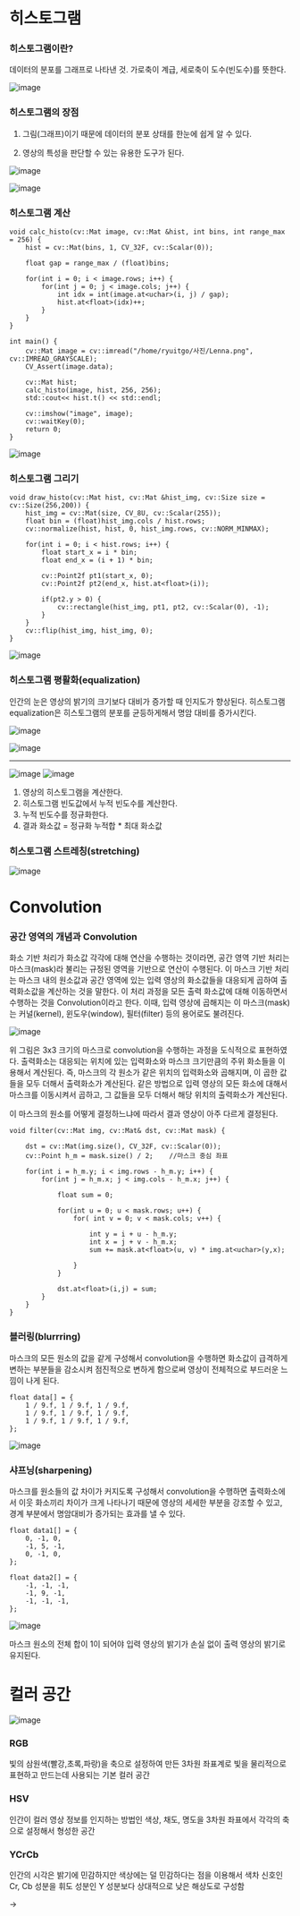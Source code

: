 # 히스토그램 

### 히스토그램이란?

데이터의 분포를 그래프로 나타낸 것. 가로축이 계급, 세로축이 도수(빈도수)를 뜻한다.

![image](https://user-images.githubusercontent.com/23207379/51839842-c0772b00-234d-11e9-95e8-3466a8045072.png)


### 히스토그램의 장점

1. 그림(그래프)이기 때문에 데이터의 분포 상태를 한눈에 쉽게 알 수 있다.

2. 영상의 특성을 판단할 수 있는 유용한 도구가 된다.

![image](https://user-images.githubusercontent.com/23207379/51421877-03682e80-1be9-11e9-9700-8c10e3cba317.png)

![image](https://user-images.githubusercontent.com/23207379/51856980-7190bc00-2374-11e9-9669-e9db58306b4a.png)

### 히스토그램 계산

    void calc_histo(cv::Mat image, cv::Mat &hist, int bins, int range_max = 256) {
        hist = cv::Mat(bins, 1, CV_32F, cv::Scalar(0));

        float gap = range_max / (float)bins;

        for(int i = 0; i < image.rows; i++) {
            for(int j = 0; j < image.cols; j++) {
                int idx = int(image.at<uchar>(i, j) / gap);
                hist.at<float>(idx)++;
            }
        }
    }
    
    int main() {
        cv::Mat image = cv::imread("/home/ryuitgo/사진/Lenna.png", cv::IMREAD_GRAYSCALE);
        CV_Assert(image.data);

        cv::Mat hist;
        calc_histo(image, hist, 256, 256);
        std::cout<< hist.t() << std::endl;

        cv::imshow("image", image);
        cv::waitKey(0);
        return 0;
    }

![image](https://user-images.githubusercontent.com/23207379/51851210-c88f9480-2366-11e9-951c-1ccc24e3f6f6.png)


### 히스토그램 그리기

    void draw_histo(cv::Mat hist, cv::Mat &hist_img, cv::Size size = cv::Size(256,200)) {
        hist_img = cv::Mat(size, CV_8U, cv::Scalar(255));
        float bin = (float)hist_img.cols / hist.rows;
        cv::normalize(hist, hist, 0, hist_img.rows, cv::NORM_MINMAX);

        for(int i = 0; i < hist.rows; i++) {
            float start_x = i * bin;
            float end_x = (i + 1) * bin;

            cv::Point2f pt1(start_x, 0);
            cv::Point2f pt2(end_x, hist.at<float>(i));

            if(pt2.y > 0) {
                cv::rectangle(hist_img, pt1, pt2, cv::Scalar(0), -1);
            }
        }
        cv::flip(hist_img, hist_img, 0);
    }

![image](https://user-images.githubusercontent.com/23207379/51856079-18278d80-2372-11e9-87ca-c2c027a4dec5.png)


### 히스토그램 평활화(equalization)

인간의 눈은 영상의 밝기의 크기보다 대비가 증가할 때 인지도가 향상된다. 히스토그램 equalization은 히스토그램의 분포를 균등하게해서 명암 대비를 증가시킨다.

![image](https://user-images.githubusercontent.com/23207379/51853038-b0ba0f80-236a-11e9-81e6-a49818d6373b.png)

![image](https://user-images.githubusercontent.com/23207379/51853170-faa2f580-236a-11e9-970b-2d9a00e6a295.png)

---

![image](https://user-images.githubusercontent.com/23207379/51857317-4490d900-2375-11e9-8267-47d178eb6338.png)
![image](https://user-images.githubusercontent.com/23207379/51854294-d09f0280-236d-11e9-9e67-5155b4cf63eb.png)

1. 영상의 히스토그램을 계산한다.
2. 히스토그램 빈도값에서 누적 빈도수를 계산한다.
3. 누적 빈도수를 정규화한다.
4. 결과 화소값 = 정규화 누적합 * 최대 화소값

### 히스토그램 스트레칭(stretching)

![image](https://user-images.githubusercontent.com/23207379/51858622-840cf480-2378-11e9-9085-77368c02373e.png)



# Convolution

### 공간 영역의 개념과 Convolution

화소 기반 처리가 화소값 각각에 대해 연산을 수행하는 것이라면, 공간 영역 기반 처리는 마스크(mask)라 불리는 규정된 영역을 기반으로 연산이 수행된다. 
이 마스크 기반 처리는 마스크 내의 원소값과 공간 영역에 있는 입력 영상의 화소값들을 대응되게 곱하여 출력화소값을 계산하는 것을 말한다. 이 처리 과정을 모든 출력 화소값에 대해 이동하면서 수행하는 것을 Convolution이라고 한다. 이때, 입력 영상에 곱해지는 이 마스크(mask)는 커널(kernel), 윈도우(window), 필터(filter) 등의 용어로도 불려진다.

![image](https://user-images.githubusercontent.com/23207379/51845695-5bc2cd00-235b-11e9-8062-f2b6977c6aa8.png)

위 그림은 3x3 크기의 마스크로 convolution을 수행하는 과정을 도식적으로 표현하였다. 출력화소는 대응되는 위치에 있는 입력화소와 마스크 크기만큼의 주위 화소들을 이용해서 계산된다. 즉, 마스크의 각 원소가 같은 위치의 입력화소와 곱해지며, 이 곱한 값들을 모두 더해서 출력화소가 계산된다. 같은 방법으로 입력 영상의 모든 화소에 대해서 마스크를 이동시켜서 곱하고, 그 값들을 모두 더해서 해당 위치의 출력화소가 계산된다.

이 마스크의 원소를 어떻게 결정하느냐에 따라서 결과 영상이 아주 다르게 결정된다. 

    void filter(cv::Mat img, cv::Mat& dst, cv::Mat mask) {

        dst = cv::Mat(img.size(), CV_32F, cv::Scalar(0));
        cv::Point h_m = mask.size() / 2;    //마스크 중심 좌표

        for(int i = h_m.y; i < img.rows - h_m.y; i++) {
            for(int j = h_m.x; j < img.cols - h_m.x; j++) {

                float sum = 0;

                for(int u = 0; u < mask.rows; u++) {
                    for( int v = 0; v < mask.cols; v++) {

                        int y = i + u - h_m.y;
                        int x = j + v - h_m.x;
                        sum += mask.at<float>(u, v) * img.at<uchar>(y,x);

                    }
                }

                dst.at<float>(i,j) = sum;
            }
        }
    }

### 블러링(blurrring)

마스크의 모든 원소의 값을 같게 구성해서 convolution을 수행하면 화소값이 급격하게 변하는 부분들을 감소시켜 점진적으로 변하게 함으로써 영상이 전체적으로 부드러운 느낌이 나게 된다. 

    float data[] = {
        1 / 9.f, 1 / 9.f, 1 / 9.f,
        1 / 9.f, 1 / 9.f, 1 / 9.f,
        1 / 9.f, 1 / 9.f, 1 / 9.f,
    };

![image](https://user-images.githubusercontent.com/23207379/51849702-9c264900-2363-11e9-8e0f-84979692c913.png)


### 샤프닝(sharpening)

마스크를 원소들의 값 차이가 커지도록 구성해서 convolution을 수행하면 출력화소에서 이웃 화소끼리 차이가 크게 나타나기 때문에 영상의 세세한 부분을 강조할 수 있고, 경계 부분에서 명암대비가 증가되는 효과를 낼 수 있다.

    float data1[] = {
        0, -1, 0,
        -1, 5, -1,
        0, -1, 0,
    };

    float data2[] = {
        -1, -1, -1,
        -1, 9, -1,
        -1, -1, -1,
    };
    
![image](https://user-images.githubusercontent.com/23207379/51850274-c4627780-2364-11e9-86db-3b05af5e31b4.png)

마스크 원소의 전체 합이 1이 되어야 입력 영상의 밝기가 손실 없이 출력 영상의 밝기로 유지된다.

# 컬러 공간

![image](https://user-images.githubusercontent.com/23207379/51434830-02003a00-1cad-11e9-8dad-86e920a83527.png)

### RGB

빛의 삼원색(빨강,초록,파랑)을 축으로 설정하여 만든 3차원 좌표계로 빛을 물리적으로 표현하고 만드는데 사용되는 기본 컬러 공간


### HSV

인간이 컬러 영상 정보를 인지하는 방법인 색상, 채도, 명도을 3차원 좌표에서 각각의 축으로 설정해서 형성한 공간

### YCrCb

인간의 시각은 밝기에 민감하지만 색상에는 덜 민감하다는 점을 이용해서 색차 신호인 Cr, Cb 성분을 휘도 성분인 Y 성분보다 상대적으로 낮은 해상도로 구성함

-> 
